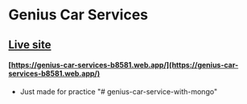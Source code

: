 # Genius Car Services

## [Live site](https://genius-car-services-b8581.web.app/)

#### [https://genius-car-services-b8581.web.app/](https://genius-car-services-b8581.web.app/)

- Just made for practice
"# genius-car-service-with-mongo" 
